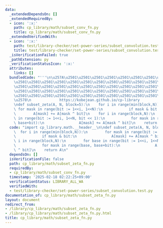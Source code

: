 ```yaml
---
data:
  _extendedDependsOn: []
  _extendedRequiredBy:
  - icon: ':x:'
    path: cp_library/math/subset_conv_fn.py
    title: cp_library/math/subset_conv_fn.py
  _extendedVerifiedWith:
  - icon: ':x:'
    path: test/library-checker/set-power-series/subset_convolution.test.py
    title: test/library-checker/set-power-series/subset_convolution.test.py
  _isVerificationFailed: true
  _pathExtension: py
  _verificationStatusIcon: ':x:'
  attributes:
    links: []
  bundledCode: "'''\n\u257A\u2501\u2501\u2501\u2501\u2501\u2501\u2501\u2501\u2501\u2501\
    \u2501\u2501\u2501\u2501\u2501\u2501\u2501\u2501\u2501\u2501\u2501\u2501\u2501\
    \u2501\u2501\u2501\u2501\u2501\u2501\u2501\u2501\u2501\u2501\u2501\u2501\u2501\
    \u2501\u2501\u2501\u2501\u2501\u2501\u2501\u2501\u2501\u2501\u2501\u2501\u2501\
    \u2501\u2501\u2501\u2501\u2501\u2501\u2501\u2501\u2501\u2501\u2501\u2501\u2501\
    \u2578\n             https://kobejean.github.io/cp-library               \n'''\n\
    \ndef subset_zeta(A, N, block=5):\n    for i in range(min(block,N)):\n       \
    \ for mask in range(bit := 1<<i, 1<<N):\n            if mask & bit:\n        \
    \        A[mask] += A[mask ^ bit]\n    for i in range(block,N):\n        for base\
    \ in range(bit := 1<<i, 1<<N, bit << 1):\n            for mask in range(base,\
    \ base+bit):\n                A[mask] += A[mask ^ bit]\n    return A\n"
  code: "import cp_library.math.__header__\n\ndef subset_zeta(A, N, block=5):\n  \
    \  for i in range(min(block,N)):\n        for mask in range(bit := 1<<i, 1<<N):\n\
    \            if mask & bit:\n                A[mask] += A[mask ^ bit]\n    for\
    \ i in range(block,N):\n        for base in range(bit := 1<<i, 1<<N, bit << 1):\n\
    \            for mask in range(base, base+bit):\n                A[mask] += A[mask\
    \ ^ bit]\n    return A\n"
  dependsOn: []
  isVerificationFile: false
  path: cp_library/math/subset_zeta_fn.py
  requiredBy:
  - cp_library/math/subset_conv_fn.py
  timestamp: '2025-02-18 02:22:25+09:00'
  verificationStatus: LIBRARY_ALL_WA
  verifiedWith:
  - test/library-checker/set-power-series/subset_convolution.test.py
documentation_of: cp_library/math/subset_zeta_fn.py
layout: document
redirect_from:
- /library/cp_library/math/subset_zeta_fn.py
- /library/cp_library/math/subset_zeta_fn.py.html
title: cp_library/math/subset_zeta_fn.py
---
```

